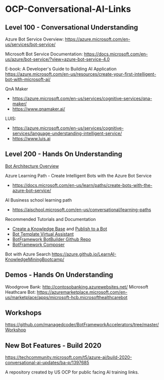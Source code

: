 # OCP-Conversational-AI-Links 

## Level 100 - Conversational Understanding

Azure Bot Service Overview: https://azure.microsoft.com/en-us/services/bot-service/

Microsoft Bot Service Documentation: https://docs.microsoft.com/en-us/azure/bot-service/?view=azure-bot-service-4.0

E-book: A Developer's Guide to Building AI Application https://azure.microsoft.com/en-us/resources/create-your-first-intelligent-bot-with-microsoft-ai/

QnA Maker
  - https://azure.microsoft.com/en-us/services/cognitive-services/qna-maker/
  - https://www.qnamaker.ai/

LUIS:
  - https://azure.microsoft.com/en-us/services/cognitive-services/language-understanding-intelligent-service/
  - https://www.luis.ai
  


## Level 200 - Hands On Understanding

[Bot Architecture Overview](https://docs.microsoft.com/en-us/azure/architecture/reference-architectures/ai/conversational-bot#building-a-bot) 

Azure Learning Path - Create Intelligent Bots with the Azure Bot Service
  - https://docs.microsoft.com/en-us/learn/paths/create-bots-with-the-azure-bot-service/

AI Business school learning path 
  - https://aischool.microsoft.com/en-us/conversational/learning-paths

Recommended Tutorials and Documentation
  - [Create a Knowledge Base](https://docs.microsoft.com/en-us/azure/cognitive-services/QnAMaker/tutorials/create-publish-query-in-portal) and [Publish to a Bot](https://docs.microsoft.com/en-us/azure/cognitive-services/QnAMaker/tutorials/create-qna-bot)
  - [Bot Template Virtual Assistant](https://docs.microsoft.com/en-us/azure/bot-service/bot-builder-virtual-assistant-introduction?view=azure-bot-service-4.0 ) 
  - [BotFramework BotBuilder Github Repo](https://github.com/microsoft/botframework-sdk)
  - [BotFramework Composer](https://github.com/microsoft/BotFramework-Composer)
  
Bot with Azure Search https://azure.github.io/LearnAI-KnowledgeMiningBootcamp/

## Demos - Hands On Understanding
Woodgrove Bank: http://contosobanking.azurewebsites.net/
Microsoft Heathcare Bot: https://azuremarketplace.microsoft.com/en-us/marketplace/apps/microsoft-hcb.microsofthealthcarebot

## Workshops
https://github.com/managedcoder/BotFrameworkAccelerators/tree/master/Workshop

## New Bot Features - Build 2020 
https://techcommunity.microsoft.com/t5/azure-ai/build-2020-conversational-ai-updates/ba-p/1397685

A repository created by US OCP for public facing AI training links. 
